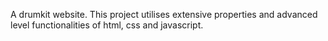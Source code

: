 A drumkit website.
This project utilises extensive properties and advanced level functionalities of html, css and javascript.
